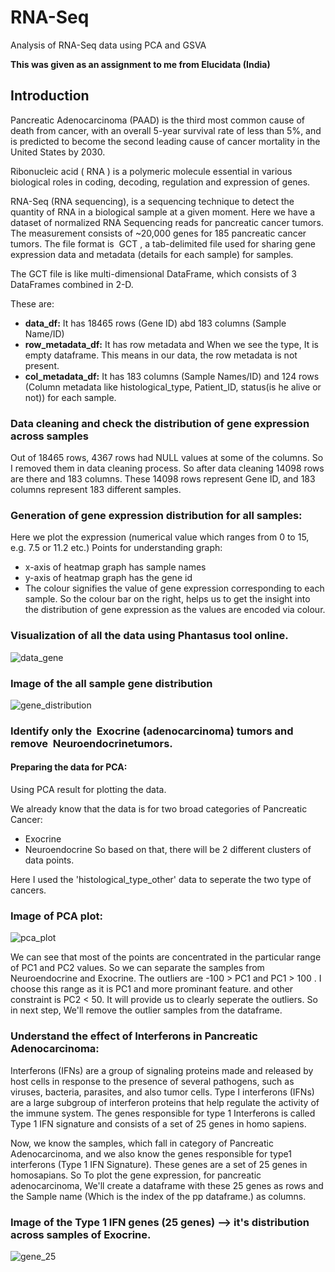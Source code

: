 # RNA-Seq
Analysis of RNA-Seq data using PCA and GSVA

**This was given as an assignment to me from Elucidata (India)**

## Introduction
Pancreatic Adenocarcinoma (PAAD) is the third most common cause of death from cancer, with an overall 5-year survival rate of less than 5%, and is predicted to become the second leading cause of cancer mortality in the United States by 2030.

Ribonucleic acid (​ RNA​ ) is a polymeric molecule essential in various biological roles in coding, decoding, regulation and expression of genes.

RNA-Seq (RNA sequencing), is a sequencing technique to detect the quantity of RNA in a biological sample at a given moment. Here we have a dataset of normalized RNA Sequencing reads for pancreatic cancer tumors​ . The measurement consists of ~20,000 genes for 185 pancreatic cancer tumors. The file format is ​ GCT , a tab-delimited file used for sharing gene expression data and metadata (details for each sample) for samples.

The GCT file is like multi-dimensional DataFrame, which consists of 3 DataFrames combined in 2-D.

These are:

- **data_df:** It has 18465 rows (Gene ID) abd 183 columns (Sample Name/ID)
- **row_metadata_df:** It has row metadata and When we see the type, It is empty dataframe. This means in our data, the row metadata is not present.
- **col_metadata_df:** It has 183 columns (Sample Names/ID) and 124 rows (Column metadata like histological_type, Patient_ID, status(is he alive or not)) for each sample.

### **Data cleaning and check the distribution of gene expression across samples**
Out of 18465 rows, 4367 rows had NULL values at some of the columns. So I removed them in data cleaning process.
So after data cleaning 14098 rows are there and 183 columns.
These 14098 rows represent Gene ID, and 183 columns represent 183 different samples.

### **Generation of gene expression distribution for all samples:**
Here we plot the expression (numerical value which ranges from 0 to 15, e.g. 7.5 or 11.2 etc.) Points for understanding graph:

- x-axis of heatmap graph has sample names
- y-axis of heatmap graph has the gene id
- The colour signifies the value of gene expression corresponding to each sample. So the colour bar on the right, helps us to get the insight into the distribution of gene expression as the values are encoded via colour.

### Visualization of all the data using Phantasus tool online.

![data_gene](https://user-images.githubusercontent.com/36000962/75327868-17c63280-58a3-11ea-87b1-2d9e1b5ddfcf.png)

### Image of the all sample gene distribution

![gene_distribution](https://user-images.githubusercontent.com/36000962/75326736-2875a900-58a1-11ea-9354-4d566826fdda.png)


### Identify only the ​ Exocrine​ (adenocarcinoma) tumors and remove ​ Neuroendocrine​ tumors.

#### Preparing the data for PCA:
Using PCA result for plotting the data.

We already know that the data is for two broad categories of Pancreatic Cancer:
- Exocrine
- Neuroendocrine
So based on that, there will be 2 different clusters of data points.

Here I used the 'histological_type_other' data to seperate the two type of cancers.

### Image of PCA plot:
![pca_plot](https://user-images.githubusercontent.com/36000962/75601309-d1114c00-5adf-11ea-90bc-9e5019b39346.png)


We can see that most of the points are concentrated in the particular range of PC1 and PC2 values. So we can separate the samples from Neuroendocrine and Exocrine. The outliers are -100 > PC1 and PC1 > 100 . I choose this range as it is PC1 and more prominant feature. and other constraint is PC2 < 50. It will provide us to clearly seperate the outliers. So in next step, We'll remove the outlier samples from the dataframe.


### Understand the effect of Interferons in Pancreatic Adenocarcinoma:

Interferons (IFNs) are a group of signaling proteins made and released by host cells in response to
the presence of several pathogens, such as viruses, bacteria, parasites, and also tumor cells. Type I
interferons (IFNs) are a large subgroup of interferon proteins that help regulate the activity of the
immune system. The genes responsible for type 1 Interferons is called ​ Type 1 IFN signature and
consists of a set of 25 genes in homo sapiens.


Now, we know the samples, which fall in category of Pancreatic Adenocarcinoma, and we also know the genes responsible for type1 interferons (Type 1 IFN Signature).
These genes are a set of 25 genes in homosapians.
So To plot the gene expression, for pancreatic adenocarcinoma, We'll create a dataframe with these 25 genes as rows and the Sample name (Which is the index of the pp dataframe.) as columns.


### Image of the Type 1 IFN genes (25 genes) --> it's distribution across samples of Exocrine.

![gene_25](https://user-images.githubusercontent.com/36000962/75326741-2b709980-58a1-11ea-9891-5ef9725f59dc.png)
